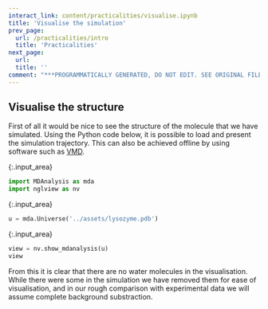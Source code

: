 ```yaml
---
interact_link: content/practicalities/visualise.ipynb
title: 'Visualise the simulation'
prev_page:
  url: /practicalities/intro
  title: 'Practicalities'
next_page:
  url: 
  title: ''
comment: "***PROGRAMMATICALLY GENERATED, DO NOT EDIT. SEE ORIGINAL FILES IN /content***"
---
```


## Visualise the structure

First of all it would be nice to see the structure of the molecule that we have simulated. 
Using the Python code below, it is possible to load and present the simulation trajectory. 
This can also be achieved offline by using software such as [VMD](https://www.ks.uiuc.edu/Research/vmd/).



{:.input_area}
```python
import MDAnalysis as mda
import nglview as nv
```




{:.input_area}
```python
u = mda.Universe('../assets/lysozyme.pdb')
```




{:.input_area}
```python
view = nv.show_mdanalysis(u)
view
```


From this it is clear that there are no water molecules in the visualisation. 
While there were some in the simulation we have removed them for ease of visualisation, and in our rough comparison with experimental data we will assume complete background substraction.
